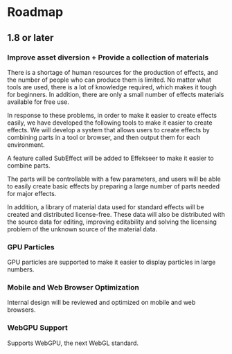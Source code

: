 
# Roadmap

## 1.8 or later

### Improve asset diversion + Provide a collection of materials

There is a shortage of human resources for the production of effects, and the number of people who can produce them is limited.
No matter what tools are used, there is a lot of knowledge required, which makes it tough for beginners.
In addition, there are only a small number of effects materials available for free use.

In response to these problems, in order to make it easier to create effects easily, we have developed the following tools to make it easier to create effects.
We will develop a system that allows users to create effects by combining parts in a tool or browser, and then output them for each environment.

A feature called SubEffect will be added to Effekseer to make it easier to combine parts.

The parts will be controllable with a few parameters, and users will be able to easily create basic effects by preparing a large number of parts needed for major effects.

In addition, a library of material data used for standard effects will be created and distributed license-free.
These data will also be distributed with the source data for editing, improving editability and solving the licensing problem of the unknown source of the material data.

### GPU Particles

GPU particles are supported to make it easier to display particles in large numbers.

### Mobile and Web Browser Optimization

Internal design will be reviewed and optimized on mobile and web browsers.

### WebGPU Support

Supports WebGPU, the next WebGL standard.
